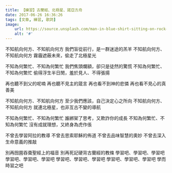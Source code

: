 ```yaml
---
title: 【練習】古蘭經、北極星、諾亞方舟
date: 2017-06-26 16:36:26
tags: [文章, 練習, 歌詞]
image:
    url: https://source.unsplash.com/man-in-blue-shirt-sitting-on-rock-formation-during-daytime-0law-F0Qv_Y
    alt: '#'
---
```


不知航向何方、不知航向何方
我們盲從前行，是一群迷途的羔羊
不知航向何方、不知航向何方
霧霾遮蔽未來，偷走了北極星光

不知為何繁忙、不知為何繁忙
我們焦頭爛額，卻只是徒然的驚慌
不知為何繁忙、不知為何繁忙
偷得浮生半日閒，羞於見人、不得張揚

再也聽不到父的呢喃
再也聽不見主的箴言
再也看不到神的悲憐
再也看不見心的真善美

不知航向何方、不知航向何方
至少我們應該，自己決定心之所向
不知航向何方、不知航向何方
就連北極星，也非亙古不變的導航

不知為何繁忙、不知為何繁忙
誰綁架了思考，又欺詐你的成長
不知為何繁忙、不知為何繁忙
沒有成就理想，又終身為虎作倀

不曾去學習阿拉的教導
不曾去思索耶穌的佈道
不曾去品味智慧的奧妙
不曾去深入生命意義的推敲

別再囫圇吞棗聖經上的福音
別再死記硬背古蘭經的教條
學習吧、學習吧、學習吧
學習吧、學習吧、學習吧
學習吧、學習吧、學習吧
學習吧、學習吧、學習吧
學而時習之吧